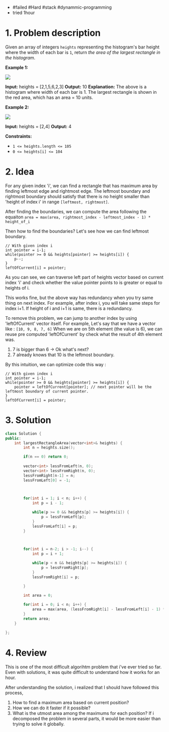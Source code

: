 
- #failed #Hard #stack #dynammic-programming
- tried 1hour

# 1. Problem description
Given an array of integers `heights` representing the histogram's bar height where the width of each bar is `1`, return _the area of the largest rectangle in the histogram_.

**Example 1:**

![](https://assets.leetcode.com/uploads/2021/01/04/histogram.jpg)

**Input:** heights = [2,1,5,6,2,3]
**Output:** 10
**Explanation:** The above is a histogram where width of each bar is 1.
The largest rectangle is shown in the red area, which has an area = 10 units.

**Example 2:**

![](https://assets.leetcode.com/uploads/2021/01/04/histogram-1.jpg)

**Input:** heights = [2,4]
**Output:** 4

**Constraints:**

- `1 <= heights.length <= 105`
- `0 <= heights[i] <= 104`

# 2. Idea
For any given index 'i', we can find a rectangle that has maximum area by finding leftmost edge and rightmost edge.
The leftmost boundary and rightmost boundary should satisfy that there is no height smaller than 'height of index i' in range `[leftmost, rightmost]`.

After finding the boundaries, we can compute the area following the equaiton
`area = max(area, rightmost_index - leftmost_index - 1) * height_of_i`

Then how to find the boundaries?
Let's see how we can find leftmost boundary.
```
// With given index i
int pointer = i-1;
while(pointer >= 0 && heights[pointer] >= heights[i]) {
	p--;
}
leftOfCurrent[i] = pointer;
```
As you can see, we can traverse left part of heights vector based on current index 'i' and check whether the value pointer points to is greater or equal to heights of i.

This works fine, but the above way has redundancy when you try same thing on next index. For example, after index i, you will take same steps for index i+1. If height of i and i+1 is same, there is a redundancy.

To remove this problem, we can jump to another index by using 'leftOfCurrent' vector itself.
For example, Let's say that we have a vector like :
`[10, 9, 8, 7, 6]`
When we are on 5th element (the value is 6), we can reuse pre computed 'leftOfCurrent' by check what the result of 4th element was.
1. 7 is bigger than 6 -> Ok what's next?
2. 7 already knows that 10 is the leftmost boundary. 

By this intuition, we can optimize code this way :
```
// With given index i
int pointer = i-1;
while(pointer >= 0 && heights[pointer] >= heights[i]) {
	pointer = leftOfCurrent[pointer]; // next pointer will be the leftmost boundary of current pointer.
}
leftOfCurrent[i] = pointer;
```

# 3. Solution
```cpp
class Solution {
public:
    int largestRectangleArea(vector<int>& heights) {
        int n = heights.size();

        if(n == 0) return 0;
  
        vector<int> lessFromLeft(n, 0);
        vector<int> lessFromRight(n, 0);
        lessFromRight[n-1] = n;
        lessFromLeft[0] = -1;

  

        for(int i = 1; i < n; i++) {
            int p = i - 1;

            while(p >= 0 && heights[p] >= heights[i]) {
                p = lessFromLeft[p];
            }
            lessFromLeft[i] = p;
        }

  

        for(int i = n-2; i > -1; i--) {
            int p = i + 1;

            while(p < n && heights[p] >= heights[i]) {
                p = lessFromRight[p];
            }
            lessFromRight[i] = p;

        }
        
        int area = 0;

        for(int i = 0; i < n; i++) {
            area = max(area, (lessFromRight[i] - lessFromLeft[i] - 1) * heights[i]);
        }
        return area;
    }

};
```

# 4. Review
This is one of the most difficult algorihtm problem that i've ever tried so far.
Even with solutions, it was quite difficult to understand how it works for an hour.

After understanding the solution, i realized that I should have followed this process,
1. How to find a maximum area based on current position?
2. How we can do it faster if it possible?
3. What is the utmost area among the maximums for each position?
If i decomposed the problem in several parts, it would be more easier than trying to solve it globally.